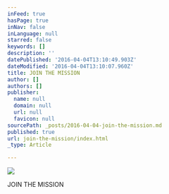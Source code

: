 ```yaml
---
inFeed: true
hasPage: true
inNav: false
inLanguage: null
starred: false
keywords: []
description: ''
datePublished: '2016-04-04T13:10:49.903Z'
dateModified: '2016-04-04T13:10:07.960Z'
title: JOIN THE MISSION
author: []
authors: []
publisher:
  name: null
  domain: null
  url: null
  favicon: null
sourcePath: _posts/2016-04-04-join-the-mission.md
published: true
url: join-the-mission/index.html
_type: Article

---
```

![](https://the-grid-user-content.s3-us-west-2.amazonaws.com/dbfb11c6-7089-4d1c-b7be-271e8be51893.jpg)

JOIN THE MISSION